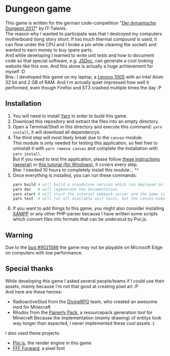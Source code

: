 # Dungeon game

This game is written for the german code-competition "[Der dynamische Dungeon 2017](https://www.it-talents.de/foerderung/code-competition/code-competition-08-2017)" by IT-Talents.<br>
The reason why I wanted to participate was that I destroyed my computers motherboard (long story short: If too much thermal compound is used, it can flow under the CPU and I broke a pin while cleaning the socket) and wanted to earn money to buy spare parts.<br>
And while developing I learned to write unit tests and how to document code so that special software, e.g. [JSDoc](http://usejsdoc.org/), can generate a cool looking website like this one. And this alone is actually a huge achievement for myself :D<br>
Btw.: I developed this game on my laptop, a [Lenovo 100S](http://www3.lenovo.com/de/de/laptops/ideapad/100-series-/IdeaPad-100S-11IBY/p/88EM10S0639) with an Intel Atom 32 bit and 2 GB of RAM. And I´m actually quiet impressed how well it performed, even though Firefox and ST3 crashed multiple times the day :P

## Installation

1. You will need to install [Yarn](https://yarnpkg.com/lang/en/) in order to build this game.
2. Download this repository and extract the files into an empty directory.
3. Open a Terminal/Shell in this directory and execute this command: ```yarn install```, it will download all dependencys.
4. The third step will most likely break due to the ```canvas```-module.<br>
   This module is only needed for testing this application, so feel free to uninstall it with ```yarn remove canvas``` and complete the installation with ```yarn install```.<br>
   But if you need to test the application, please follow [these instructions (general)](https://www.npmjs.com/package/canvas) or [this tutorial (for Windows)](https://github.com/Automattic/node-canvas/wiki/Installation---Windows), it covers every step.<br>
   Btw: I needed 10 hours to completely install this module... ^^
5. Once everything is installed, you can run these commands:
   ```sh
   yarn build # will build a standalone version which can deployed on webservers
   yarn doc   # will regenerate the documentation
   yarn start # will start the internal webpack server and the game is available under localhost:8080
   yarn test  # will run all available unit tests, but the canvas-modul is required
   ```
6. If you want to add things to this game, you might also consider installing [XAMPP](https://www.apachefriends.org/index.html) or any other PHP-parser because I have written some scripts which convert files into formats that can be understud by Pixi.js.

## Warning

Due to the [bug #9021586](https://developer.microsoft.com/en-us/microsoft-edge/platform/issues/9021586/) the game may not be playable on Microsoft Edge on computers with low performance.

## Special thanks

While developing this game I asked several people/teams if I could use their assets, mainly because I'm not that good at creating pixel art :P<br>
And here are these heroes:
 - RadioactiveStud from the [DivineRPG](https://github.com/DivineRPG/DivineRPG) team, who created an awesome mod for Minecraft
 - Rhodox from the [Painerly Pack](http://painterlypack.net/), a resourcepack generation tool for Minecraft
Because the implementation (mainly drawing) of entitys took way longer than expected, I never implemented these cool assets :(

I also used these projects:
 - [Pixi.js](http://www.pixijs.com/), the render engine in this game
 - [FFF Forward](http://www.1001fonts.com/fff-forward-font.html), a pixel font